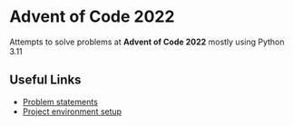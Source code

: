 # Advent of Code 2022

Attempts to solve problems at **Advent of Code 2022** mostly using Python 3.11

## Useful Links

- [Problem statements](https://adventofcode.com/2022)
- [Project environment setup](SETUP.md)
